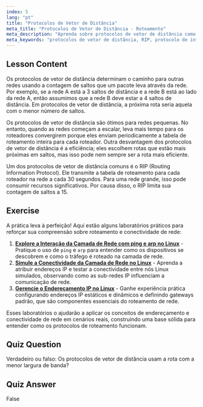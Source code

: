 ```yaml
---
index: 5
lang: "pt"
title: "Protocolos de Vetor de Distância"
meta_title: "Protocolos de Vetor de Distância - Roteamento"
meta_description: "Aprenda sobre protocolos de vetor de distância como o RIP, como eles funcionam e suas limitações para o roteamento de rede. Entenda a contagem de saltos e a eficiência da rede."
meta_keywords: "protocolos de vetor de distância, RIP, protocolo de informação de roteamento, contagem de saltos, roteamento de rede, rede Linux, guia para iniciantes, tutorial"
---
```


## Lesson Content

Os protocolos de vetor de distância determinam o caminho para outras redes usando a contagem de saltos que um pacote leva através da rede. Por exemplo, se a rede A está a 3 saltos de distância e a rede B está ao lado da rede A, então assumimos que a rede B deve estar a 4 saltos de distância. Em protocolos de vetor de distância, a próxima rota seria aquela com o menor número de saltos.

Os protocolos de vetor de distância são ótimos para redes pequenas. No entanto, quando as redes começam a escalar, leva mais tempo para os roteadores convergirem porque eles enviam periodicamente a tabela de roteamento inteira para cada roteador. Outra desvantagem dos protocolos de vetor de distância é a eficiência; eles escolhem rotas que estão mais próximas em saltos, mas isso pode nem sempre ser a rota mais eficiente.

Um dos protocolos de vetor de distância comuns é o RIP (Routing Information Protocol). Ele transmite a tabela de roteamento para cada roteador na rede a cada 30 segundos. Para uma rede grande, isso pode consumir recursos significativos. Por causa disso, o RIP limita sua contagem de saltos a 15.

## Exercise

A prática leva à perfeição! Aqui estão alguns laboratórios práticos para reforçar sua compreensão sobre roteamento e conectividade de rede:

1. **[Explore a Interação da Camada de Rede com ping e arp no Linux](https://labex.io/pt/labs/comptia-explore-network-layer-interaction-with-ping-and-arp-in-linux-592746)** - Pratique o uso de `ping` e `arp` para entender como os dispositivos se descobrem e como o tráfego é roteado na camada de rede.
2. **[Simule a Conectividade da Camada de Rede no Linux](https://labex.io/pt/labs/comptia-simulate-network-layer-connectivity-in-linux-592752)** - Aprenda a atribuir endereços IP e testar a conectividade entre nós Linux simulados, observando como as sub-redes IP influenciam a comunicação de rede.
3. **[Gerencie o Endereçamento IP no Linux](https://labex.io/pt/labs/comptia-manage-ip-addressing-in-linux-592736)** - Ganhe experiência prática configurando endereços IP estáticos e dinâmicos e definindo gateways padrão, que são componentes essenciais do roteamento de rede.

Esses laboratórios o ajudarão a aplicar os conceitos de endereçamento e conectividade de rede em cenários reais, construindo uma base sólida para entender como os protocolos de roteamento funcionam.

## Quiz Question

Verdadeiro ou falso: Os protocolos de vetor de distância usam a rota com a menor largura de banda?

## Quiz Answer

False
